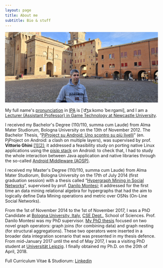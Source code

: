 ```yaml
---
layout: page
title: About me
subtitle: Bio & stuff
---
```


![me standing in front of my beloved Ferrara Castle](https://raw.githubusercontent.com/jackbergus/jackbergus.github.io/master/img/20231223_120745.jpg)

My full name's [pronunciation](http://ipa-reader.xyz/?text=%CB%88d%CA%92a%CB%90komo%20%CB%88be%3Argami&voice=Carla) in [IPA](https://en.wikipedia.org/wiki/International_Phonetic_Alphabet) is [ˈd͡ʒaːkomo ˈbe:rgami], and I am a [Lecturer (Assistant Professor) in Game Technology at Newcastle University](https://www.ncl.ac.uk/computing/staff/profile/giacomobergami.html).

I received my Bachelor's Degree (110/110, summa cum Laude) from Alma Mater Studiorum, Bologna University on the 13th of November 2012. The Bachelor Thesis,  “[PjProject su Android: Uno scontro su più livelli](http://amslaurea.unibo.it/4441/1/bergami_giacomo_tesi.pdf)” (en. PjProject on Android: a clash on multiple layers), was supervised by prof. **Vittorio Ghini** [[1]](http://www.cs.unibo.it/~ghini/)[[2]](http://www.cs.unibo.it/~ghini/didattica/sistemimobili/BergamiGiacomo/index.html); it addressed a feasibility study on porting native Linux applications using the [pjsip stack](http://www.pjsip.org/) on Android: to check that, I had to study the whole interaction between Java application and native libraries through the so-called [Android Middleware (AOSP)](https://source.android.com/source/).

I received my Master's Degree (110/110, summa cum Laude) from Alma Mater Studiorum, Bologna University on the 17th of July 2014 (first graduation session) with a thesis called “[Hypergraph Mining in Social Networks](http://amslaurea.unibo.it/7106/1/main.pdf)“, supervised by prof. [Danilo Montesi](http://cs.unibo.it/~montesi); it addressed for the first time an data mining relational algebra for hypergraphs that had the aim to logically define Data Mining operations and metric over OSNs (On-Line Social Networks).

From the 1st of November 2014 to the 1st of November 2017, I was a PhD Candidate at [Bologna University, Italy](http://www.unibo.it), [CSE Dept.](http://www.informatica.unibo.it/it), School of Sciences. Prof. Danilo Montesi was my PhD supervisor. [My PhD thesis](https://amsdottorato.unibo.it/8348/1/bergami_giacomo_tesi.pdf) focused on two novel graph operators: graph joins (for combining data) and graph nesting (for structural aggregations). These two operators were inserted in a broader data integration scenario that was presented in my thesis defence. From mid-January 2017 until the end of May 2017, I was a visiting PhD student at [Universität Leipzig](https://web.archive.org/web/20210307034146/https://dbs.uni-leipzig.de/en/stud/2017ss/zingst). I finally obtained my Ph.D. on the 20th of April, 2018.

Full Curriculum Vitae & Studiorum: [Linkedin](https://linkedin.com/in/bergami/)
